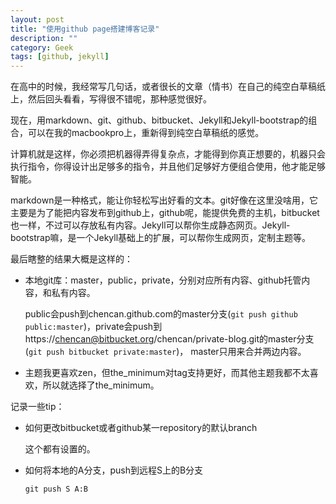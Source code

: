 ```yaml
---
layout: post
title: "使用github page搭建博客记录"
description: ""
category: Geek
tags: [github, jekyll]
---
```




在高中的时候，我经常写几句话，或者很长的文章（情书）在自己的纯空白草稿纸上，然后回头看看，写得很不错呢，那种感觉很好。


现在，用markdown、git、github、bitbucket、Jekyll和Jekyll-bootstrap的组合，可以在我的macbookpro上，重新得到纯空白草稿纸的感觉。

计算机就是这样，你必须把机器得弄得复杂点，才能得到你真正想要的，机器只会执行指令，你得设计出足够多的指令，并且他们足够好方便组合使用，他才能足够智能。

markdown是一种格式，能让你轻松写出好看的文本。git好像在这里没啥用，它主要是为了能把内容发布到github上，github呢，能提供免费的主机，bitbucket也一样，不过可以存放私有内容。Jekyll可以帮你生成静态网页。Jekyll-bootstrap嘛，是一个Jekyll基础上的扩展，可以帮你生成网页，定制主题等。


最后瞎整的结果大概是这样的：

- 本地git库：master，public，private，分别对应所有内容、github托管内容，和私有内容。

  public会push到chencan.github.com的master分支(`git push github public:master`)，private会push到https://chencan@bitbucket.org/chencan/private-blog.git的master分支(`git push bitbucket private:master`)，
master只用来合并两边内容。                                                                                                 

- 主题我更喜欢zen，但the_minimum对tag支持更好，而其他主题我都不太喜欢，所以就选择了the_minimum。

记录一些tip：

- 如何更改bitbucket或者github某一repository的默认branch

	这个都有设置的。
	
- 如何将本地的A分支，push到远程S上的B分支

	`git push S A:B`



